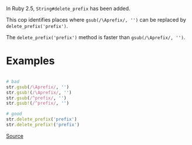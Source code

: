 
In Ruby 2.5, `String#delete_prefix` has been added.

This cop identifies places where `gsub(/\Aprefix/, '')`
can be replaced by `delete_prefix('prefix')`.

The `delete_prefix('prefix')` method is faster than
`gsub(/\Aprefix/, '')`.

# Examples

```ruby

# bad
str.gsub(/\Aprefix/, '')
str.gsub!(/\Aprefix/, '')
str.gsub(/^prefix/, '')
str.gsub!(/^prefix/, '')

# good
str.delete_prefix('prefix')
str.delete_prefix!('prefix')
```

[Source](http://www.rubydoc.info/gems/rubocop/RuboCop/Cop/Performance/DeletePrefix)